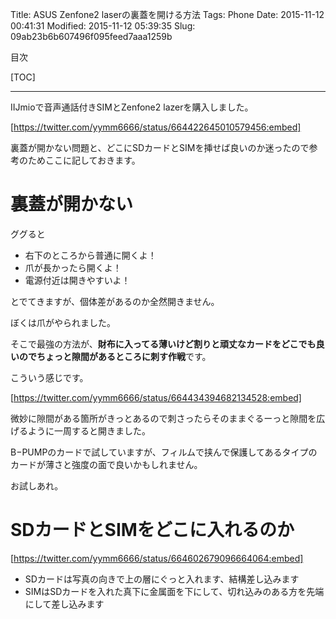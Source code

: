 Title: ASUS Zenfone2 laserの裏蓋を開ける方法
Tags: Phone
Date: 2015-11-12 00:41:31
Modified: 2015-11-12 05:39:35
Slug: 09ab23b6b607496f095feed7aaa1259b

目次

[TOC]

---

IIJmioで音声通話付きSIMとZenfone2 lazerを購入しました。

[https://twitter.com/yymm6666/status/664422645010579456:embed]

裏蓋が開かない問題と、どこにSDカードとSIMを挿せば良いのか迷ったので参考のためここに記しておきます。

# 裏蓋が開かない

ググると

* 右下のところから普通に開くよ！
* 爪が長かったら開くよ！
* 電源付近は開きやすいよ！

とでてきますが、個体差があるのか全然開きません。

ぼくは爪がやられました。

そこで最強の方法が、**財布に入ってる薄いけど割りと頑丈なカードをどこでも良いのでちょっと隙間があるところに刺す作戦**です。

こういう感じです。

[https://twitter.com/yymm6666/status/664434394682134528:embed]

微妙に隙間がある箇所がきっとあるので刺さったらそのままぐるーっと隙間を広げるように一周すると開きました。

B−PUMPのカードで試していますが、フィルムで挟んで保護してあるタイプのカードが薄さと強度の面で良いかもしれません。

お試しあれ。

# SDカードとSIMをどこに入れるのか

[https://twitter.com/yymm6666/status/664602679096664064:embed]

* SDカードは写真の向きで上の層にぐっと入れます、結構差し込みます
* SIMはSDカードを入れた真下に金属面を下にして、切れ込みのある方を先端にして差し込みます